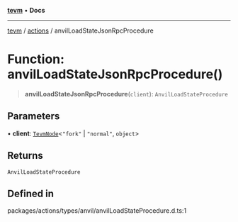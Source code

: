 [**tevm**](../../README.md) • **Docs**

***

[tevm](../../modules.md) / [actions](../README.md) / anvilLoadStateJsonRpcProcedure

# Function: anvilLoadStateJsonRpcProcedure()

> **anvilLoadStateJsonRpcProcedure**(`client`): `AnvilLoadStateProcedure`

## Parameters

• **client**: [`TevmNode`](../../index/type-aliases/TevmNode.md)\<`"fork"` \| `"normal"`, `object`\>

## Returns

`AnvilLoadStateProcedure`

## Defined in

packages/actions/types/anvil/anvilLoadStateProcedure.d.ts:1
